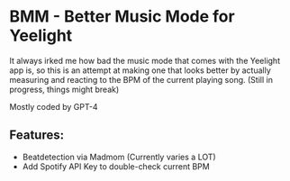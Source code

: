 # BMM - Better Music Mode for Yeelight

It always irked me how bad the music mode that comes with the Yeelight app is, so this is an attempt at making one that looks better by actually measuring and reacting to the BPM of the current playing song. (Still in progress, things might break)

Mostly coded by GPT-4

## Features:

- Beatdetection via Madmom (Currently varies a LOT)
- Add Spotify API Key to double-check current BPM



